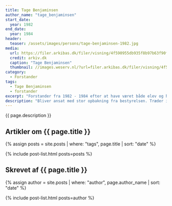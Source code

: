 ```yaml
---
title: Tage Benjaminsen
author_name: "tage_benjaminsen"
start_date: 
  year: 1982
end_date:
  year: 1984
header:
  teaser: /assets/images/persons/tage-benjaminsen-1982.jpg
media: 
  url: https://filer.arkibas.dk/filer/visning/4f590955db935f8b97b63f90f0e7abf9?t=da85b8643e1afcd010584bdd81f60cbb8363973b334dd7466b7a04cba37c8fdf
  credit: arkiv.dk
  caption: "Tage Benjaminsen"
  thumbnail: //images.weserv.nl/?url=filer.arkibas.dk/filer/visning/4f590955db935f8b97b63f90f0e7abf9?t=da85b8643e1afcd010584bdd81f60cbb8363973b334dd7466b7a04cba37c8fdf&w=100
category:
  - Forstander
tags:
  - Tage Benjaminsen
  - forstander
excerpt: "Forstander fra 1982 - 1984 efter at have været både elev og højskolelærer på Den Jyske Idrætsskole. Starter efterfølgende Sundhedshøjskolen i Skagen."
description: "Bliver ansat med stor opbakning fra bestyrelsen. Træder ind i et splittet lærerkollegium og vælger efter to år at få nye udfordringer med at starte en ny højskole i Skagen."
---
```


{{ page.description }}

## Artikler om {{ page.title }}

{% assign posts = site.posts | where: "tags", page.title | sort: "date" %}

{% include post-list.html posts=posts %}

## Skrevet af {{ page.title }}

{% assign author = site.posts | where: "author", page.author_name | sort: "date" %}

{% include post-list.html posts=author %}
